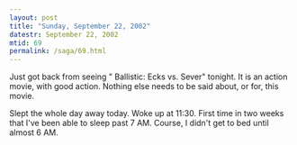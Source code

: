 ```yaml
---
layout: post
title: "Sunday, September 22, 2002"
datestr: September 22, 2002
mtid: 69
permalink: /saga/69.html
---
```


Just got back from seeing " Ballistic: Ecks vs. Sever" tonight. It
is an action movie, with good action. Nothing else needs to be said about, or
for, this movie.

Slept the whole day away today. Woke up at 11:30. First time in two weeks that
I've been able to sleep past 7 AM. Course, I didn't get to bed until almost
6 AM.

